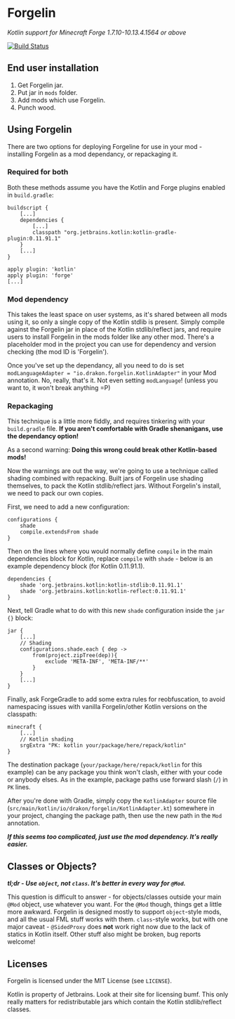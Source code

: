 # Forgelin
_Kotlin support for Minecraft Forge 1.7.10-10.13.4.1564 or above_

[![Build Status](https://drone.io/github.com/Emberwalker/Forgelin/status.png)](https://drone.io/github.com/Emberwalker/Forgelin/latest)

## End user installation
1. Get Forgelin jar.
2. Put jar in `mods` folder.
3. Add mods which use Forgelin.
4. Punch wood.

## Using Forgelin
There are two options for deploying Forgeline for use in your mod - installing Forgelin as a mod dependancy, or repackaging it.

### Required for both
Both these methods assume you have the Kotlin and Forge plugins enabled in `build.gradle`:
```
buildscript {
	[...]
	dependencies {
		[...]
		classpath "org.jetbrains.kotlin:kotlin-gradle-plugin:0.11.91.1"
	}
	[...]
}

apply plugin: 'kotlin'
apply plugin: 'forge'
[...]
```

### Mod dependency
This takes the least space on user systems, as it's shared between all mods using it, so only a single copy of the Kotlin stdlib is
present. Simply compile against the Forgelin jar in place of the Kotlin stdlib/reflect jars, and require users to install Forgelin
in the mods folder like any other mod. There's a placeholder mod in the project you can use for dependency and version checking (the
mod ID is 'Forgelin').

Once you've set up the dependancy, all you need to do is set `modLanguageAdapter = "io.drakon.forgelin.KotlinAdapter"` in your Mod
annotation. No, really, that's it. Not even setting `modLanguage`! (unless you want to, it won't break anything =P)

### Repackaging
This technique is a little more fiddly, and requires tinkering with your `build.gradle` file. **If you aren't comfortable with
Gradle shenanigans, use the dependancy option!**

As a second warning: **Doing this wrong could break other Kotlin-based mods!**

Now the warnings are out the way, we're going to use a technique called shading combined with repacking. Built jars of Forgelin
use shading themselves, to pack the Kotlin stdlib/reflect jars. Without Forgelin's install, we need to pack our own copies.

First, we need to add a new configuration:
```
configurations {
    shade
    compile.extendsFrom shade
}
```

Then on the lines where you would normally define `compile` in the main dependencies block for Kotlin, replace `compile` with
`shade` - below is an example dependency block (for Kotlin 0.11.91.1).
```
dependencies {
	shade 'org.jetbrains.kotlin:kotlin-stdlib:0.11.91.1'
	shade 'org.jetbrains.kotlin:kotlin-reflect:0.11.91.1'
}
```

Next, tell Gradle what to do with this new `shade` configuration inside the `jar {}` block:
```
jar {
	[...]
	// Shading
    configurations.shade.each { dep ->
        from(project.zipTree(dep)){
            exclude 'META-INF', 'META-INF/**'
        }
    }
	[...]
}
```

Finally, ask ForgeGradle to add some extra rules for reobfuscation, to avoid namespacing issues with vanilla Forgelin/other
Kotlin versions on the classpath:
```
minecraft {
	[...]
	// Kotlin shading
	srgExtra "PK: kotlin your/package/here/repack/kotlin"
}
```
The destination package (`your/package/here/repack/kotlin` for this example) can be any package you think won't clash, either
with your code or anybody elses. As in the example, package paths use forward slash (`/`) in `PK` lines.

After you're done with Gradle, simply copy the `KotlinAdapter` source file (`src/main/kotlin/io/drakon/forgelin/KotlinAdapter.kt`)
somewhere in your project, changing the package path, then use the new path in the `Mod` annotation.

___If this seems too complicated, just use the mod dependency. It's really easier.___

## Classes or Objects?

___tl;dr - Use `object`, not `class`. It's better in every way for `@Mod`.___

This question is difficult to answer - for objects/classes outside your main `@Mod` object, use whatever you want. For the `@Mod` though,
things get a little more awkward. Forgelin is designed mostly to support `object`-style mods, and all the usual FML stuff works
with them. `class`-style works, but with one major caveat - `@SidedProxy` does **not** work right now due to the lack of statics in
Kotlin itself. Other stuff also might be broken, bug reports welcome!

## Licenses
Forgelin is licensed under the MIT License (see `LICENSE`).

Kotlin is property of Jetbrains. Look at their site for licensing bumf. This only really matters for redistributable jars which contain
the Kotlin stdlib/reflect classes.
